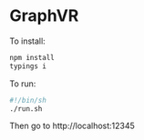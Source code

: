 # GraphVR

To install:
```bash
npm install
typings i
```

To run:
```bash
#!/bin/sh
./run.sh
```
Then go to http://localhost:12345
